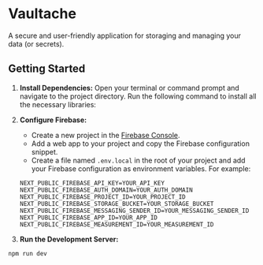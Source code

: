 # Vaultache

A secure and user-friendly application for storaging and managing your data (or secrets).

## Getting Started

1.  **Install Dependencies:** Open your terminal or command prompt and navigate to the project directory. Run the following command to install all the necessary libraries:


2.  **Configure Firebase:**
    *   Create a new project in the [Firebase Console](https://console.firebase.google.com/).
    *   Add a web app to your project and copy the Firebase configuration snippet.
    *   Create a file named `.env.local` in the root of your project and add your Firebase configuration as environment variables. For example:

    ```dotenv
    NEXT_PUBLIC_FIREBASE_API_KEY=YOUR_API_KEY
    NEXT_PUBLIC_FIREBASE_AUTH_DOMAIN=YOUR_AUTH_DOMAIN
    NEXT_PUBLIC_FIREBASE_PROJECT_ID=YOUR_PROJECT_ID
    NEXT_PUBLIC_FIREBASE_STORAGE_BUCKET=YOUR_STORAGE_BUCKET
    NEXT_PUBLIC_FIREBASE_MESSAGING_SENDER_ID=YOUR_MESSAGING_SENDER_ID
    NEXT_PUBLIC_FIREBASE_APP_ID=YOUR_APP_ID
    NEXT_PUBLIC_FIREBASE_MEASUREMENT_ID=YOUR_MEASUREMENT_ID
    ```

3.  **Run the Development Server:**

```
npm run dev
```
